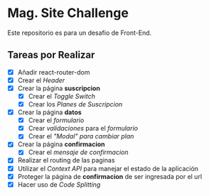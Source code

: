 # Mag. Site Challenge

Este repositorio es para un desafio de Front-End.

## Tareas por Realizar

- [x] Añadir react-router-dom
- [x] Crear el _Header_
- [x] Crear la página **suscripcion**
  - [x] Crear el _Toggle Switch_
  - [x] Crear los _Planes de Suscripcion_
- [x] Crear la página **datos**
  - [x] Crear el _formulario_
  - [x] Crear _validaciones_ para el _formulario_
  - [x] Crear el _"Modal" para cambiar plan_  
- [x] Crear la página **confirmacion**
  - [x] Crear el _mensaje de confirmacion_
- [x] Realizar el routing de las paginas
- [x] Utilizar el _Context API_ para manejar el estado de la aplicación
- [x] Proteger la página de **confirmacion** de ser ingresada por el url
- [x] Hacer uso de _Code Splitting_
